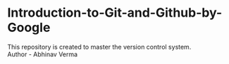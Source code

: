 # Introduction-to-Git-and-Github-by-Google
This repository is created to master the version control system.
<br>
Author - Abhinav Verma
